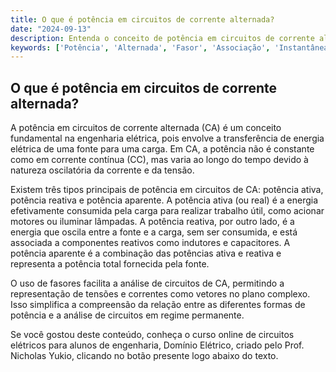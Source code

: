 ```yaml
---
title: O que é potência em circuitos de corrente alternada?
date: "2024-09-13"
description: Entenda o conceito de potência em circuitos de corrente alternada e sua importância na engenharia elétrica.
keywords: ['Potência', 'Alternada', 'Fasor', 'Associação', 'Instantânea', 'Superposição', 'permanente']
---
```


## O que é potência em circuitos de corrente alternada?

A potência em circuitos de corrente alternada (CA) é um conceito fundamental na engenharia elétrica, pois envolve a transferência de energia elétrica de uma fonte para uma carga. Em CA, a potência não é constante como em corrente contínua (CC), mas varia ao longo do tempo devido à natureza oscilatória da corrente e da tensão.

Existem três tipos principais de potência em circuitos de CA: potência ativa, potência reativa e potência aparente. A potência ativa (ou real) é a energia efetivamente consumida pela carga para realizar trabalho útil, como acionar motores ou iluminar lâmpadas. A potência reativa, por outro lado, é a energia que oscila entre a fonte e a carga, sem ser consumida, e está associada a componentes reativos como indutores e capacitores. A potência aparente é a combinação das potências ativa e reativa e representa a potência total fornecida pela fonte.

O uso de fasores facilita a análise de circuitos de CA, permitindo a representação de tensões e correntes como vetores no plano complexo. Isso simplifica a compreensão da relação entre as diferentes formas de potência e a análise de circuitos em regime permanente.

Se você gostou deste conteúdo, conheça o curso online de circuitos elétricos para alunos de engenharia, Domínio Elétrico, criado pelo Prof. Nicholas Yukio, clicando no botão presente logo abaixo do texto.